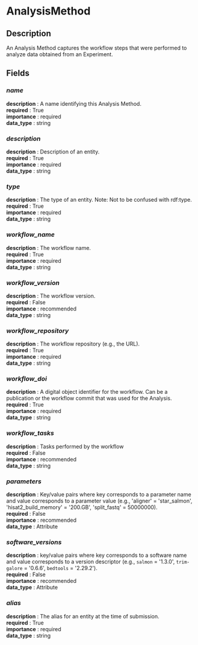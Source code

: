 # AnalysisMethod

## Description
An Analysis Method captures the workflow steps that were performed to analyze data obtained from an Experiment.

## Fields
### ***name***
**description** : A name identifying this Analysis Method.<br>
**required** : True<br>
**importance** : required<br>
**data_type** : string<br>

### ***description***
**description** : Description of an entity.<br>
**required** : True<br>
**importance** : required<br>
**data_type** : string<br>

### ***type***
**description** : The type of an entity. Note: Not to be confused with rdf:type.<br>
**required** : True<br>
**importance** : required<br>
**data_type** : string<br>

### ***workflow_name***
**description** : The workflow name.<br>
**required** : True<br>
**importance** : required<br>
**data_type** : string<br>

### ***workflow_version***
**description** : The workflow version.<br>
**required** : False<br>
**importance** : recommended<br>
**data_type** : string<br>

### ***workflow_repository***
**description** : The workflow repository (e.g., the URL).<br>
**required** : True<br>
**importance** : required<br>
**data_type** : string<br>

### ***workflow_doi***
**description** : A digital object identifier for the workflow. Can be a publication or the workflow commit that was used for the Analysis.<br>
**required** : True<br>
**importance** : required<br>
**data_type** : string<br>

### ***workflow_tasks***
**description** : Tasks performed by the workflow<br>
**required** : False<br>
**importance** : recommended<br>
**data_type** : string<br>

### ***parameters***
**description** : Key/value pairs where key corresponds to a parameter name and value corresponds to a parameter value (e.g., 'aligner' = 'star_salmon',  'hisat2_build_memory' = '200.GB', 'split_fastq' = 50000000).<br>
**required** : False<br>
**importance** : recommended<br>
**data_type** : Attribute<br>

### ***software_versions***
**description** : key/value pairs where key corresponds to a software name and value corresponds to a version descriptor (e.g., `salmon` = '1.3.0', `trim-galore` = '0.6.6', `bedtools` = '2.29.2').<br>
**required** : False<br>
**importance** : recommended<br>
**data_type** : Attribute<br>

### ***alias***
**description** : The alias for an entity at the time of submission.<br>
**required** : True<br>
**importance** : required<br>
**data_type** : string<br>

